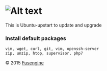 ![Alt text](http://www.fusengine.ch/img/ubuntu.svg)
===================================================

This is Ubuntu-upstart to update and upgrade

### Install default packages

```
vim, wget, curl, git, vim, openssh-server
zip, unzip, htop, supervisor, php7
```

&copy; 2015 [Fusengine](http://fusengine.com)

